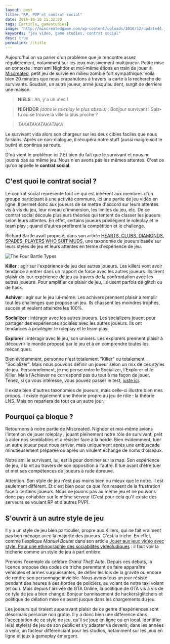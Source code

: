 ```yaml
---
layout: post
title: "RP, PVP et contrat social"
date: 2016-10-10 15:32:20
tags: [article, gamestudies]
image: "http://miscreatedgame.com/wp-content/uploads/2016/12/update44.jpg"
keywords: "jeu video, game studies, contrat social"
desc: true
permalink: /:title
---
```


Aujourd'hui on va parler d'un problème que je rencontre assez régulièrement, notamment sur les jeux massivement multijoueur. Petite mise en contexte : mon ami Nighdor et moi-même étions en train de jouer à [Miscreated](http://store.steampowered.com/app/299740/?l=french), petit jeu de survie en milieu zombie fort sympathique. Voilà bien 20 minutes que nous crapahutons à travers la carte à la recherche de survivants. Soudain, un autre joueur, armé jusqu'au dent, surgit de derrière une maison.
> **NIELS** : Ah, y'a un mec !

> **NIGHDOR** *(dans le roleplay le plus absolu)* : Bonjour survivant ! Sais-tu où se trouve la ville la plus proche ?  

> *TAKATAKATAKATAKA*

Le survivant vida alors son chargeur sur les deux cibles faciles que nous faisions. Après ce non-dialogue, il récupéra notre stuff (aussi maigre soit le butin) et continua sa route.

D'où vient le problème ici ? Et bien du fait que le survivant et nous ne jouons pas au même jeu. Nous n'en avons pas les mêmes attentes. C'est ce qu'on appelle le **contrat social**.

## C'est quoi le contrat social ?
Le contrat social représente tout ce qui est inhérent aux membres d'un groupe participant à une activité commune, ici une partie de jeu vidéo en ligne. Il permet donc aux joueurs de se mettre d'accord sur leurs attentes vis à vis du jeu, leur niveau d'immersion, les limites du jeu, etc. De ce contrat social découle plusieurs théories qui tentent de classer les joueurs selon leurs attentes. En effet, certains joueurs privilégient le roleplay et le team play ; quand d'autres préfèrent la compétition et le challenge.

Richard Bartle avait proposé, dans son article [HEARTS, CLUBS, DIAMONDS, SPADES: PLAYERS WHO SUIT MUDS](http://mud.co.uk/richard/hcds.htm), une taxonomie de joueurs basée sur leurs styles de jeu et leurs attentes en terme d'expérience de jeu.

<img class="img-fluid" src="http://www.gamasutra.com/db_area/images/feature/6474/03-UM-BartleTypes.png" alt="The Four Bartle Types"/>

**Killer** : agir sur l'expérience de jeu des autres joueurs. Les killers vont avoir tendance à entrer dans un rapport de force avec les autres joueurs. Ils tirent plaisir de leur expérience de jeu au travers de la confrontation avec les autres joueurs. Pour amplifier ce plaisir de jeu, ils usent parfois de glitch ou de hack.  

**Achiver** : agir sur le jeu lui-même. Les achivers prennent plaisir à remplir tout les challenges que propose un jeu. Ils chassent les moindres trophés, succés et veulent atteindre les 100%.  

**Socializer** : intéragir avec les autres joueurs. Les socializers jouent pour partager des expériences sociales avec les autres joueurs. Ils ont tendances à privilégier le roleplay et le team play.  

**Explorer** : intéragir avec le jeu, son univers. Les explorers prennent plaisir à découvrir le monde proposé par le jeu et à en comprendre toutes les mécaniques.

Bien évidemment, personne n'est totalement "Killer" ou totalement "Socializer". Mais nous pouvons définir un joueur selon un mix de ces styles de jeu. Personnelement, je me pense entre le Socializer, l'Explorer et le Killer. Mais l'Achiever ne correspond pas du tout à ma façon de jouer. Tenez, si ça vous intéresse, vous pouvez passer le test, [juste ici](http://www.4you2learn.com/bartle/).

Il existe bien d'autres taxonomies de joueurs, mais celle-ci illustre bien mes propos. Il existe également une théorie propre au jeu de rôle : la théorie LNS. Mais on reparlera de tout ça un autre jour.

## Pourquoi ça bloque ?
Retournons à notre partie de Miscreated. Nighdor et moi-même avions l'intention de jouer roleplay ; jouant pleinement notre rôle de survivant, prêt à aider nos semblables et à résister face à la horde. Bien évidemment, tuer un autre joueur peut nous arriver, mais uniquement après une embuscade minutieusement préparée ou après un virulent échange de noms d'oiseaux.

Notre ami le survivant, lui, est là pour dominer sur la map. Son expérience de jeu, il la vit au travers de son opposition à l'autre. Il tue avant d'être tuer et met ses compétences de joueurs à rude épreuve.

Attention. Son style de jeu n'est pas moins bien ou mieux que le notre. Il est seulement différent. Et c'est bien pour ça que l'on ressent de la frustration face à certains joueurs. Nous ne jouons pas au même jeu et ne pouvons donc pas cohabiter sur le même serveur (C'est pour cela qu'il existe des serveurs se voulant RP et d'autres PVP).

## S'ouvrir à un autre style de jeu
Il y a un style de jeu bien particulier, propre aux Killers, qui ne fait vraiment pas bon ménage avec la majorité des joueurs. C'est la triche. En effet, comme l'explique *Manuel Boutet* dans son article [Jouer aux jeux vidéo avec style. Pour une ethnographie des sociabilités vidéoludiques](https://www.cairn.info/article.php?ID_ARTICLE=RES_173_0207) : il faut voir la tricherie comme un style de jeu à part entière.

Prenons l'exemple du célèbre *Grand Theft Auto*. Depuis ces débuts, la licence propose des codes de triche peremttant de faire apparaître véhicules et armes surpuissantes, de défier les lois de la gravité ou encore de rendre son personnage invicible. Nous avons tous un jour résisté pendant des heures à des hordes de policiers, au volant de notre taxi volant (et oui). Mais depuis l'arrivée de GTA Online, la politique de GTA vis à vis de ce tyle de jeu a bien changé. Bonjour bannissement de hackers/glitchers et politique de délation mise en avant jusque dans les chargements du jeu.

Les joueurs qui tiraient auparavant plaisir de ce genre d'expériences sont désormais personæ non gratæ. Il y a donc bien une différence dans l'acceptation de ce style de jeu, qu'il se joue en ligne ou en local. Identifier le(s) style(s) de jeu de son public et s'y adapter va devenir, dans les années à venir, un facteur différenciant pour les studios, notamment sur les jeux en ligne et jeux à gameplay émergent.
